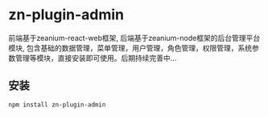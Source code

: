 # zn-plugin-admin

前端基于zeanium-react-web框架, 后端基于zeanium-node框架的后台管理平台模块, 包含基础的数据管理，菜单管理，用户管理，角色管理，权限管理，系统参数管理等模块，直接安装即可使用。后期持续完善中...

## 安装

`npm install zn-plugin-admin`
